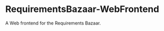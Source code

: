 RequirementsBazaar-WebFrontend
==============================

A Web frontend for the Requirements Bazaar.

